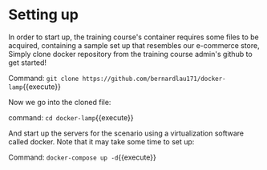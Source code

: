 # Setting up

In order to start up, the training course's container requires some files to be acquired, containing a sample set up that resembles our e-commerce store, Simply clone docker repository from the training course admin's github to get started!

Command:
`git clone https://github.com/bernardlau171/docker-lamp`{{execute}}


Now we go into the cloned file:

command: `cd docker-lamp`{{execute}}


And start up the servers for the scenario using a virtualization software called docker. Note that it may take some time to set up:

Command: `docker-compose up -d`{{execute}}

